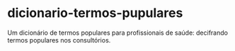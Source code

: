 # dicionario-termos-pupulares
Um dicionário de termos populares para profissionais de saúde: decifrando termos populares nos consultórios.
